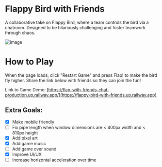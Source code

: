 # Flappy Bird with Friends

A collaborative take on Flappy Bird, where a team controls the bird via a chatroom. Designed to be hilariously challenging and foster teamwork through chaos.

![image](https://github.com/user-attachments/assets/a8f3028c-12a1-486f-8c44-89713672ef5e)

# How to Play
When the page loads, click "Restart Game" and press Flap! to make the bird fly higher. Share the link below with friends so they can join the fun!

Link to Game Demo: [https://flap-with-friends-chat-production.up.railway.app/](https://flappy-bird-with-friends.up.railway.app)

## Extra Goals:
- [x] Make mobile friendly
- [ ] Fix pipe length when window dimensions are < 400px width and < 810px height
- [x] Add pixel art
- [x] Add game music
- [ ] Add game over sound
- [x] Improve UI/UX
- [ ] Increase horizontal acceleration over time
